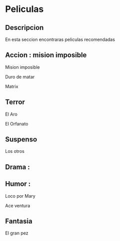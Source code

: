 # Peliculas

## Descripcion

En esta seccion encontraras peliculas recomendadas

## Accion : mision imposible

Mision imposible

Duro de matar

Matrix

## Terror

El Aro

El Orfanato

## Suspenso

Los otros

## Drama : 

## Humor :

Loco por Mary

Ace ventura

## Fantasia

El gran pez
